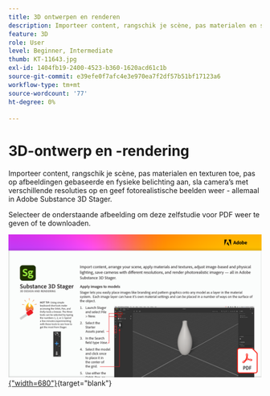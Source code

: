 ```yaml
---
title: 3D ontwerpen en renderen
description: Importeer content, rangschik je scène, pas materialen en structuren toe, pas op afbeeldingen gebaseerde en fysieke belichting aan, sla camera’s op met verschillende resoluties en geef fotorealistische beelden weer
feature: 3D
role: User
level: Beginner, Intermediate
thumb: KT-11643.jpg
exl-id: 1404fb19-2400-4523-b360-1620acd61c1b
source-git-commit: e39efe0f7afc4e3e970ea7f2df57b51bf17123a6
workflow-type: tm+mt
source-wordcount: '77'
ht-degree: 0%

---
```


# 3D-ontwerp en -rendering

Importeer content, rangschik je scène, pas materialen en texturen toe, pas op afbeeldingen gebaseerde en fysieke belichting aan, sla camera’s met verschillende resoluties op en geef fotorealistische beelden weer - allemaal in Adobe Substance 3D Stager.

Selecteer de onderstaande afbeelding om deze zelfstudie voor PDF weer te geven of te downloaden.

[![Afbeelding van eerste pagina van zelfstudie](assets/Substance3DStager.png){&quot;width=680&quot;}](assets/Adobe-Substance-Stager.pdf){target="blank"}
